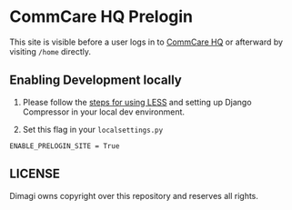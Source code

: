 # CommCare HQ Prelogin

This site is visible before a user logs in to [CommCare HQ](http://www.commcarehq.org/home/)
or afterward by visiting `/home` directly.

## Enabling Development locally

1) Please follow the [steps for using LESS](https://github.com/dimagi/commcare-hq#using-less-3-options) and setting up Django Compressor in your local dev environment.

2) Set this flag in your `localsettings.py`

```
ENABLE_PRELOGIN_SITE = True
```

## LICENSE

Dimagi owns copyright over this repository and reserves all rights.
